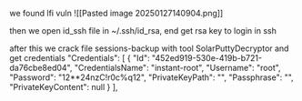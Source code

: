 we found lfi vuln 
![[Pasted image 20250127140904.png]]

then we open id_ssh file in ~/.ssh/id_rsa, end get rsa key to login in ssh

after this we crack file sessions-backup with tool SolarPuttyDecryptor
and get credentials
"Credentials": [
        {
            "Id": "452ed919-530e-419b-b721-da76cbe8ed04",
            "CredentialsName": "instant-root",
            "Username": "root",
            "Password": "12**24nzC!r0c%q12",
            "PrivateKeyPath": "",
            "Passphrase": "",
            "PrivateKeyContent": null
        }
    ],